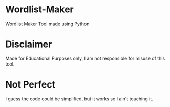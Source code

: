 # Wordlist-Maker
Wordlist Maker Tool made using Python

# Disclaimer
Made for Educational Purposes only, I am not responsible for misuse of this tool.

# Not Perfect
I guess the code could be simplified, but it works so I ain't touching it.
